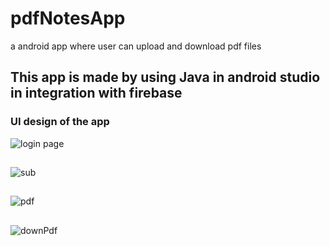 # pdfNotesApp
a android app where user can upload and download pdf files
## This app is made by using Java in android studio in integration with firebase
### UI design of the app
![login page](https://user-images.githubusercontent.com/75988605/123127725-2c4f1680-d468-11eb-81ff-33a55bea3334.jpg)
##                            
![sub](https://user-images.githubusercontent.com/75988605/123128529-da5ac080-d468-11eb-8a36-b7188f21c7dd.jpg)
##            
![pdf](https://user-images.githubusercontent.com/75988605/123129149-5a812600-d469-11eb-9e18-e4b0f4e658bd.jpg)
##
![downPdf](https://user-images.githubusercontent.com/75988605/123129173-5f45da00-d469-11eb-983c-450941a9b871.jpg)

